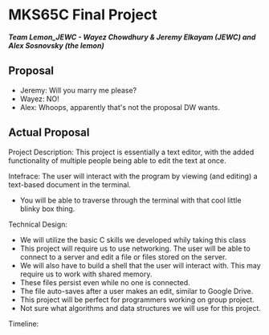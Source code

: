 # MKS65C Final Project
**_Team Lemon_JEWC - Wayez Chowdhury & Jeremy Elkayam (JEWC) and Alex Sosnovsky (the lemon)_**

## Proposal
- Jeremy: Will you marry me please?
- Wayez: NO!
- Alex: Whoops, apparently that's not the proposal DW wants.

## Actual Proposal
Project Description: This project is essentially a text editor, with the added functionality of multiple people being able to edit the text at once.

Intefrace: The user will interact with the program by viewing (and editing) a text-based document in the terminal. 
- You will be able to traverse through the terminal with that cool little blinky box thing.

Technical Design:
- We will utilize the basic C skills we developed whily taking this class
- This project will require us to use networking. The user will be able to connect to a server and edit a file or files stored on the server. 
- We will also have to build a shell that the user will interact with. This may require us to work with shared memory.
- These files persist even while no one is connected.
- The file auto-saves after a user makes an edit, similar to Google Drive.
- This project will be perfect for programmers working on group project.
- Not sure what algorithms and data structures we will use for this project.

Timeline:
<To be updated as we move along with the project.>
